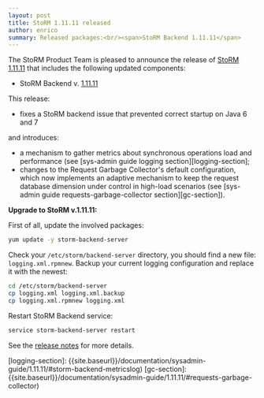 ```yaml
---
layout: post
title: StoRM 1.11.11 released
author: enrico
summary: Released packages:<br/><span>StoRM Backend 1.11.11</span>
---
```


The StoRM Product Team is pleased to announce the release of
[StoRM 1.11.11][release-notes] that includes the following updated components:

* StoRM Backend v. [1.11.11][backend-rn]

This release:

* fixes a StoRM backend issue that prevented correct startup on Java 6 and 7

and introduces:

* a mechanism to gather metrics about synchronous operations load and
  performance (see [sys-admin guide logging section][logging-section];
* changes to the Request Garbage Collector's default configuration, which now
  implements an adaptive mechanism to keep the request database dimension under
  control in high-load scenarios (see
  [sys-admin guide requests-garbage-collector section][gc-section]).

**Upgrade to StoRM v.1.11.11:**

First of all, update the involved packages:

```bash
yum update -y storm-backend-server
```

Check your `/etc/storm/backend-server` directory, you should find a new file:
`logging.xml.rpmnew`. Backup your current logging configuration and replace it
with the newest:

```bash
cd /etc/storm/backend-server
cp logging.xml logging.xml.backup
cp logging.xml.rpmnew logging.xml
```

Restart StoRM Backend service:

```bash
service storm-backend-server restart
```

See the [release notes][release-notes] for more details.



[backend-rn]: {{site.baseurl}}/release-notes/storm-backend-server/1.11.11/
[release-notes]: {{site.baseurl}}/release-notes/StoRM-v1.11.11.html
[download-page]: {{site.baseurl}}/download.html
[storm-sysadmin-guide]: {{site.baseurl}}/documentation/sysadmin-guide/
[logging-section]: {{site.baseurl}}/documentation/sysadmin-guide/1.11.11/#storm-backend-metricslog)
[gc-section]: {{site.baseurl}}/documentation/sysadmin-guide/1.11.11/#requests-garbage-collector)
